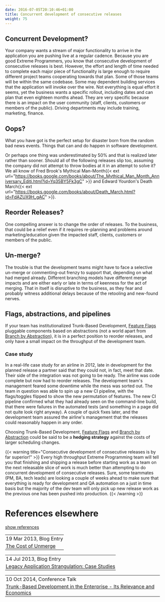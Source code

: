 ```yaml
---
date: 2016-07-05T20:10:46+01:00
title: Concurrent development of consecutive releases
weight: 75
---
```


## Concurrent Development?

Your company wants a stream of major functionality to arrive in the application you are pushing live at a regular 
cadence. Because you are good Extreme Programmers, you know that consecutive development of consecutive releases
is best. However, the effort and length of time needed to complete each major piece of functionality is
large enough to require different project teams cooperating towards that plan. Some of those teams will be within
the same codebase. Some may dependent building services that the application will invoke over the wire. Not everything 
is equal effort it seems, yet the business wants a specific rollout, including dates and can plan that even eighteen 
months ahead. They are very specific because there is an impact on the user community (staff, clients, customers or 
members of the public). Driving departments may include training, marketing, finance.

## Oops?

What you have got is the perfect setup for disaster born from the random bad news events. Things that can and do 
happen in software development. 

Or perhaps one thing was underestimated by 50% and that is realized later rather than sooner. 
Should all of the following releases slip too, assuming the company did not attempt to throw bodies at it in an attempt 
to solve it? We all know of Fred Brook's Mythical Man-Month{{< ext url="https://books.google.com/books/about/The_Mythical_Man_Month_Anniversary_Editi.html?id=Yq35BY5Fk3gC" >}}
and Edward Yourdon's Death March{{< ext url="https://books.google.com/books/about/Death_March.html?id=FdAZUX9H_gAC" >}}.

## Reorder Releases?

One compelling answer is to change the order of releases. To the business, that could be a relief even if it requires
re-planning and problems around marketing/education given the impacted staff, clients, customers or members of the 
public.

## Un-merge?

The trouble is that the development teams might have to face a selective un-merge or commenting-out frenzy to support that, depending on
what had merged already. Different branching models have different merge impacts and are either early or late in terms
of keenness for the act of merging. That in itself is disruptive to the business, as they fear and probably witness 
additional delays because of the retooling and new-found nerves.

## Flags, abstractions, and pipelines

If your team has institutionalized Trunk-Based Development, [Feature Flags](/feature-flags/) pluggable components based
on abstractions (not a world apart from [Branch by Abstraction](/branch-by-abstraction/)), it is in a perfect position 
to reorder releases, and only have a small impact on the throughput of the development team. 

### Case study

In a real-life case study for an airline in 2012, late in development for the planned release a partner said that they could 
not, in fact, meet that date. Their side of the integration was not going to be ready. The airline was code complete but now had to 
reorder releases. The development team's management feared some downtime while the mess was sorted out. The team in question
was able to spin up a new CI pipeline, with the flags/toggles flipped to show the new permutation of features. 
The new CI pipeline confirmed what they had already seen on the command-line build, that there were failures in the 
automated tests (and something in a page did not quite look right anyway). A couple of quick fixes later, and the development 
team assured the airline's management that the releases could reasonably happen in any order.

Choosing Trunk-Based Development, [Feature Flags](/feature-flags/) and [Branch by Abstraction](/branch-by-abstraction/) 
could be said to be a **hedging strategy** against the costs of larger scheduling changes.

{{< warning title="Consecutive development of consecutive releases is by far superior!" >}}
Every high throughput Extreme Programming team will tell you that finishing and shipping a release before starting work
as a team on the next releasable slice of work is much better than attempting to do concurrent development of 
consecutive releases.  Sure, some teammates (PM, BA, tech leads) are looking a couple of weeks ahead to make sure that
everything is ready for development and QA automation on a just in time basis but the majority of the dev team will 
only pick up new release work as the previous one has been pushed into production.
{{< /warning >}} 


# References elsewhere

<a id="showHideRefs" href="javascript:toggleRefs();">show references</a>

<div>
    <table style="border: 0; box-shadow: none">
        <tr>
            <td style="padding: 2px" valign="top">19 Mar 2013, Blog Entry</td>
        </tr>
        <tr>
            <td style="border-top: 0px; padding: 2px" valign="top"><a href="http://paulhammant.com/2013/03/19/cost-of-unmerge/">The Cost of Unmerge</a></td>
        </tr>
    </table>
    <table style="border: 0; box-shadow: none">
        <tr>
            <td style="padding: 2px" valign="top">14 Jul 2013, Blog Entry</td>
        </tr>
        <tr>
            <td style="border-top: 0px; padding: 2px" valign="top"><a href="http://paulhammant.com/2013/07/14/legacy-application-strangulation-case-studies/">Legacy Application Strangulation: Case Studies</a></td>
        </tr>
    </table>
    <table style="border: 0; box-shadow: none">
        <tr>
            <td style="padding: 2px" valign="top">10 Oct 2014, Conference Talk</td>
        </tr>
        <tr>
            <td style="border-top: 0px; padding: 2px" valign="top"><a href="https://www.perforce.com/resources/trunk-based-development-enterprise">Trunk-Based Development in the Enterprise - Its Relevance and Economics</a></td>
        </tr>
    </table>
</div>



